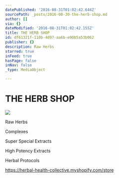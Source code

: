 ```yaml
---
datePublished: '2016-08-31T01:02:42.644Z'
sourcePath: _posts/2016-08-30-the-herb-shop.md
author: []
via: {}
dateModified: '2016-08-31T01:02:42.155Z'
title: THE HERB SHOP
id: df61321f-110b-4d97-aa6b-e90b5a53b062
publisher: {}
description: Raw Herbs
starred: true
inFeed: true
hasPage: false
inNav: false
_type: MediaObject

---
```

# THE HERB SHOP
![](https://s3-us-west-2.amazonaws.com/the-grid-img/p/16490d386fced69c11fc84dfdc415a1f6f00d1df.png)

Raw Herbs

Complexes

Super Special Extracts

High Potency Extracts

Herbal Protocols

https://herbal-health-collective.myshopify.com/store